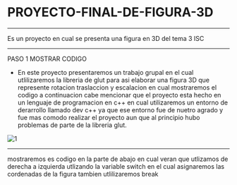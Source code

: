 # PROYECTO-FINAL-DE-FIGURA-3D
____________________________________
Es un proyecto en cual se presenta una figura en 3D del tema 3 ISC
________________________________________


PASO 1 MOSTRAR CODIGO

* En este proyecto presentaremos un trabajo grupal en el cual utlilizaremos la libreria de glut para asi elaborar una figura 3D que represente rotacion
traslaccion y escalacion en cual mostraremos el codigo a continuacion cabe mencionar que el proyecto esta hecho en un lenguaje de programacion en c++ en cual utilizaremos un entorno de derarrollo llamado dev c++ ya que ese entorno fue de nuetro agrado y fue mas comodo realizar el proyecto aun que al principio hubo problemas de parte de la libreria glut.

![1](https://user-images.githubusercontent.com/66337547/97623891-ec748400-19eb-11eb-8d6c-82aedcdb2840.png)

___________________________________________________

mostraremos es codigo en la parte de abajo en cual veran que utlizamos de derecha a izquierda utlizando la variable switch en el cual asignaremos las cordenadas de la figura tambien utlilizaremos break
